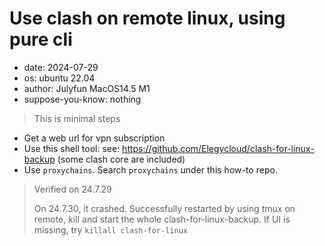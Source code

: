 # Use clash on remote linux, using pure cli
- date: 2024-07-29
- os: ubuntu 22.04
- author: Julyfun MacOS14.5 M1
- suppose-you-know: nothing

> This is minimal steps

- Get a web url for vpn subscription
- Use this shell tool: see: https://github.com/Elegycloud/clash-for-linux-backup (some clash core are included)
- Use `proxychains`. Search `proxychains` under this how-to repo.

> Verified on 24.7.29
>
> On 24.7.30, it crashed. Successfully restarted by using tmux on remote, kill and start the whole clash-for-linux-backup. If UI is missing, try `killall clash-for-linux`


